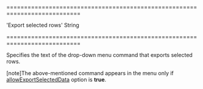 ===========================================================================
<!--default-->'Export selected rows'<!--/default-->
<!--type-->String<!--/type-->
===========================================================================

<!--shortDescription-->
Specifies the text of the drop-down menu command that exports selected rows.
<!--/shortDescription-->

<!--fullDescription-->
[note]The above-mentioned command appears in the menu only if [allowExportSelectedData](/Documentation/ApiReference/UI_Widgets/dxDataGrid/Configuration/export/#allowExportSelectedData) option is **true**.
<!--/fullDescription-->